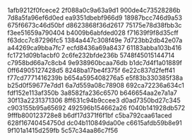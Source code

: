 1afb9212f0fcece2
2f088a0c9a63a9d1
900de4c73528286b
7d8a5fa96ef6d0ed
ea9351dbebf966d9
18987bcc746d9a53
675f6673c46d50bf
d8623868f36d2617
75175e78d38fbb3c
f3ee51659a790404
b4009b6abfded028
f71639f9f8d35cff
f63dcc7c87296fc5
1384a447c308f49e
7d723bb2db42e07a
a44269ca9bba7fc7
ecfd8436a69a8437
61183abba103b416
fc1721d09b1acbf0
2c6fe232bfde236b
5748f45015144714
c7958bd66a7c8cb4
9e938960bcaa76db
b1dc7d4f1a01889f
0ff64905127428d5
8248ba17be4f375f
6e22c837d2feff41
f77cd7771416239b
b654a595408276a5
e5f83b330385f38a
b25d0f59677e7dd1
6a7d559a08c78908
692ca72236a634c1
fdf152e113af350b
3a8582fa236c6570
b646654aa2e7a1a7
30f13a2231371306
8ff631c94b9ccee3
d0ad7350bd27c345
c903155b95a65692
492596b154662a26
f040b141928db572
9fffb800123728e8
b6df17d371f6f1bf
c5ba792caa61aced
628f16740454750d
dc04b110849da00e
c6615afdb59b8e91
9f101a1415d259fb
5c57c34aa86c7f56
